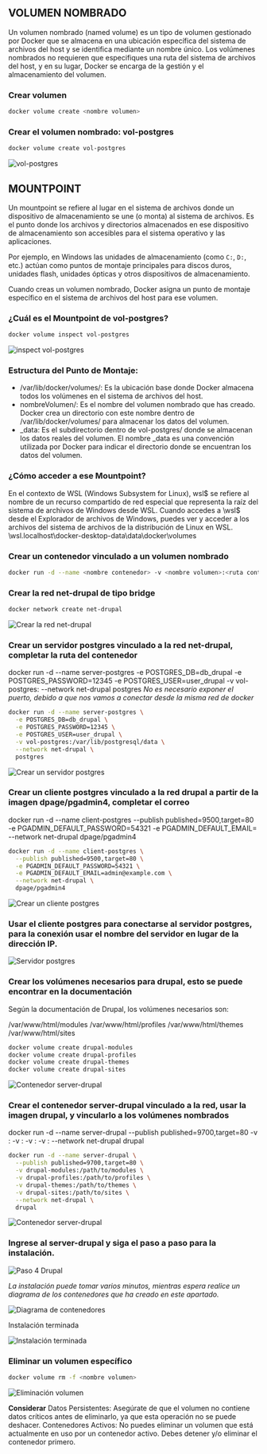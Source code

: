 ## VOLUMEN NOMBRADO
Un volumen nombrado (named volume) es un tipo de volumen gestionado por Docker que se almacena en una ubicación específica del sistema de archivos del host y se identifica mediante un nombre único. Los volúmenes nombrados no requieren que especifiques una ruta del sistema de archivos del host, y en su lugar, Docker se encarga de la gestión y el almacenamiento del volumen.


### Crear volumen
```bash
docker volume create <nombre volumen>
```

### Crear el volumen nombrado: vol-postgres

```bash
docker volume create vol-postgres
```

![vol-postgres](imagenes/4_captura1.png)

## MOUNTPOINT
Un mountpoint se refiere al lugar en el sistema de archivos donde un dispositivo de almacenamiento se une (o monta) al sistema de archivos. Es el punto donde los archivos y directorios almacenados en ese dispositivo de almacenamiento son accesibles para el sistema operativo y las aplicaciones.

Por ejemplo, en Windows las unidades de almacenamiento (como `C:`, `D:`, etc.) actúan como puntos de montaje principales para discos duros, unidades flash, unidades ópticas y otros dispositivos de almacenamiento.

Cuando creas un volumen nombrado, Docker asigna un punto de montaje específico en el sistema de archivos del host para ese volumen.

### ¿Cuál es el Mountpoint de vol-postgres?

```bash
docker volume inspect vol-postgres
```

![inspect vol-postgres](imagenes/4_captura2.png)

### Estructura del Punto de Montaje:
- /var/lib/docker/volumes/: Es la ubicación base donde Docker almacena todos los volúmenes en el sistema de archivos del host.
- nombreVolumen/: Es el nombre del volumen nombrado que has creado. Docker crea un directorio con este nombre dentro de /var/lib/docker/volumes/ para almacenar los datos del volumen.
- _data: Es el subdirectorio dentro de vol-postgres/ donde se almacenan los datos reales del volumen. El nombre _data es una convención utilizada por Docker para indicar el directorio donde se encuentran los datos del volumen.

### ¿Cómo acceder a ese Mountpoint?
En el contexto de WSL (Windows Subsystem for Linux), wsl$ se refiere al nombre de un recurso compartido de red especial que representa la raíz del sistema de archivos de Windows desde WSL. Cuando accedes a \\wsl$ desde el Explorador de archivos de Windows, puedes ver y acceder a los archivos del sistema de archivos de la distribución de Linux en WSL.
\\wsl.localhost\docker-desktop-data\data\docker\volumes

### Crear un contenedor vinculado a un volumen nombrado
```bash
docker run -d --name <nombre contenedor> -v <nombre volumen>:<ruta contenedor> <nombre imagen>
```

### Crear la red net-drupal de tipo bridge

```bash
docker network create net-drupal
```

![Crear la red net-drupal](imagenes/4_captura3.png)

### Crear un servidor postgres vinculado a la red net-drupal, completar la ruta del contenedor
docker run -d --name server-postgres -e POSTGRES_DB=db_drupal -e POSTGRES_PASSWORD=12345 -e POSTGRES_USER=user_drupal -v vol-postgres:<ruta contenedor> --network net-drupal postgres
_No es necesario exponer el puerto, debido a que nos vamos a conectar desde la misma red de docker_

```bash
docker run -d --name server-postgres \
  -e POSTGRES_DB=db_drupal \
  -e POSTGRES_PASSWORD=12345 \
  -e POSTGRES_USER=user_drupal \
  -v vol-postgres:/var/lib/postgresql/data \
  --network net-drupal \
  postgres
```

![Crear un servidor postgres](imagenes/4_captura4.png)

### Crear un cliente postgres vinculado a la red drupal a partir de la imagen dpage/pgadmin4, completar el correo
docker run -d --name client-postgres --publish published=9500,target=80 -e PGADMIN_DEFAULT_PASSWORD=54321 -e PGADMIN_DEFAULT_EMAIL=<correo> --network net-drupal dpage/pgadmin4

```bash
docker run -d --name client-postgres \
  --publish published=9500,target=80 \
  -e PGADMIN_DEFAULT_PASSWORD=54321 \
  -e PGADMIN_DEFAULT_EMAIL=admin@example.com \
  --network net-drupal \
  dpage/pgadmin4
```

![Crear un cliente postgres](imagenes/4_captura5.png)

### Usar el cliente postgres para conectarse al servidor postgres, para la conexión usar el nombre del servidor en lugar de la dirección IP.

![Servidor postgres](imagenes/4_captura6.png)

### Crear los volúmenes necesarios para drupal, esto se puede encontrar en la documentación

Según la documentación de Drupal, los volúmenes necesarios son:

/var/www/html/modules /var/www/html/profiles /var/www/html/themes /var/www/html/sites

```bash
docker volume create drupal-modules
docker volume create drupal-profiles
docker volume create drupal-themes
docker volume create drupal-sites
```
![Contenedor server-drupal](imagenes/4_captura7.png)

### Crear el contenedor server-drupal vinculado a la red, usar la imagen drupal, y vincularlo a los volúmenes nombrados
docker run -d --name server-drupal --publish published=9700,target=80 -v <nombre volumen>:<ruta contenedor> -v <nombre volumen>:<ruta contenedor> -v <nombre volumen>:<ruta contenedor> -v <nombre volumen>:<ruta contenedor> --network net-drupal drupal

```bash
docker run -d --name server-drupal \
  --publish published=9700,target=80 \
  -v drupal-modules:/path/to/modules \
  -v drupal-profiles:/path/to/profiles \
  -v drupal-themes:/path/to/themes \
  -v drupal-sites:/path/to/sites \
  --network net-drupal \
  drupal
```

![Contenedor server-drupal](imagenes/4_captura8.png)

### Ingrese al server-drupal y siga el paso a paso para la instalación.

![Paso 4 Drupal](imagenes/4_captura9.png)

_La instalación puede tomar varios minutos, mientras espera realice un diagrama de los contenedores que ha creado en este apartado._

![Diagrama de contenedores](imagenes/4_captura10.png)

Instalación terminada

![Instalación terminada](imagenes/4_captura11.png)

### Eliminar un volumen específico

```bash
docker volume rm -f <nombre volumen>
```

![Eliminación volumen](imagenes/4_captura12.png)

**Considerar**
Datos Persistentes: Asegúrate de que el volumen no contiene datos críticos antes de eliminarlo, ya que esta operación no se puede deshacer.
Contenedores Activos: No puedes eliminar un volumen que está actualmente en uso por un contenedor activo. Debes detener y/o eliminar el contenedor primero.